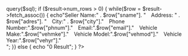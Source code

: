 <?php
$host="localhost";
$user="root";
$pass="";
$data="register";
$conn=mysqli_connect($host,$user,$pass,$data);

$sql = "SELECT * FROM registernew";
$result = $conn->query($sql);
if ($result->num_rows > 0) {
while($row = $result->fetch_assoc()) {
echo"Seller Name:" . $row["sname"]. "&emsp;Address: " . $row["adres"]. "&emsp;City:" . $row["city"]."&emsp;Phone Number:".$row["phnum"]."&emsp;Email:".$row["email"]."&emsp;Vehicle Make:".$row["vehmke"]."&emsp;Vehicle Model:".$row["vehmod"]."&emsp;Vehicle Year:".$row["vehyr"]."<br>"; 

}}
else {
echo "0 Result";
}
?>
